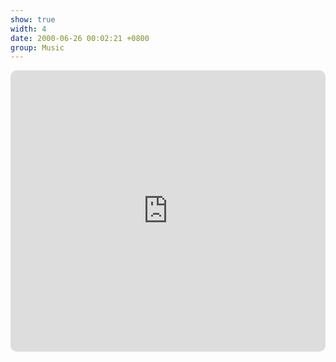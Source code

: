 ```yaml
---
show: true
width: 4
date: 2000-06-26 00:02:21 +0800
group: Music
---
```

<div>
<iframe allow="autoplay *; encrypted-media *; fullscreen *; clipboard-write" frameborder="0" height="450" style="width:100%;max-width:660px;overflow:hidden;border-radius:10px;" sandbox="allow-forms allow-popups allow-same-origin allow-scripts allow-storage-access-by-user-activation allow-top-navigation-by-user-activation" src="https://embed.music.apple.com/cn/album/plagiarism/1519740112?l=en-GB"></iframe>
</div>

